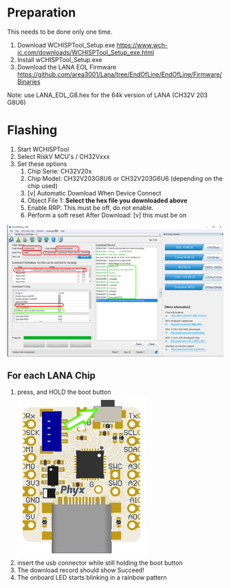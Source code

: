 # Preparation 
This needs to be done only one time.

1) Download WCHISPTool_Setup.exe
https://www.wch-ic.com/downloads/WCHISPTool_Setup_exe.html
2) Install wCHISPTool_Setup.exe
3) Download the LANA EOL Firmware
https://github.com/area3001/Lana/tree/EndOfLine/EndOfLine/Firmware/Binaries

Note: use LANA_EOL_G8.hex for the 64k version of LANA (CH32V 203 G8U6)

# Flashing
1) Start WCHISPTool
2) Select RiskV MCU's / CH32Vxxx
3) Set these options
	1. Chip Serie: CH32V20x
	2. Chip Model: CH32V203G8U6 or CH32V203G6U6 (depending on the chip used)
	3. [v] Automatic Download When Device Connect
	4. Object File 1: **Select the hex file you downloaded above**
    5. Enable RRP: This must be off, do not enable.
    6. Perform a soft reset After Download: [v] this must be on

![WCHISPTOOL Settings](Media/WCHISPTool_settings.png)

## For each LANA Chip
1) press, and HOLD the boot button  
![Boot button](Media/Lana_boot_button.png)
2) insert the usb connector while still holding the boot button
3) The download record should show Succeed!
4) The onboard LED starts blinking in a rainbow pattern

